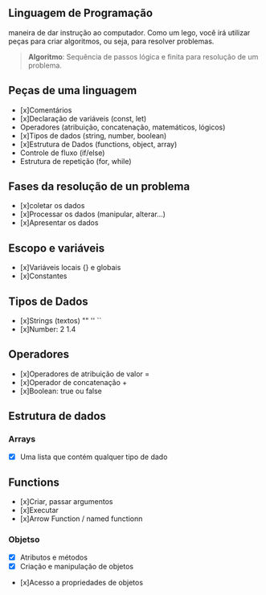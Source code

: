 ## Linguagem de Programação

  maneira de dar instrução ao computador.
  Como um lego, você irá utilizar peças para criar algoritmos, ou seja, para resolver problemas.

  >  **Algoritmo**: Sequência de passos lógica e finita para resolução de um problema.

## Peças de uma linguagem
- [x]Comentários
- [x]Declaração de variáveis (const, let)
- Operadores (atribuição, concatenação, matemáticos, lógicos)
- [x]Tipos de dados (string, number, boolean)
- [x]Estrutura de Dados (functions, object, array)
- Controle de fluxo (if/else)
- Estrutura de repetição (for, while)

## Fases da resolução de un problema

- [x]coletar os dados
- [x]Processar os dados (manipular, alterar...)
- [x]Apresentar os dados

## Escopo e variáveis

- [x]Variáveis locais {} e globais
- [x]Constantes

## Tipos de Dados

- [x]Strings (textos) "" '' ``
- [x]Number: 2 1.4

## Operadores

- [x]Operadores de atribuição de valor =
- [x]Operador de concatenação +
- [x]Boolean: true ou false

## Estrutura de dados

  ### Arrays
  - [x] Uma lista que contém qualquer tipo de dado

  ## Functions
  - [x]Criar, passar argumentos
  - [x]Executar
  - [x]Arrow Function / named functionn

  ### Objetso
  - [x] Atributos e métodos
  - [x] Criação e manipulação de objetos
  - [x]Acesso a propriedades de objetos